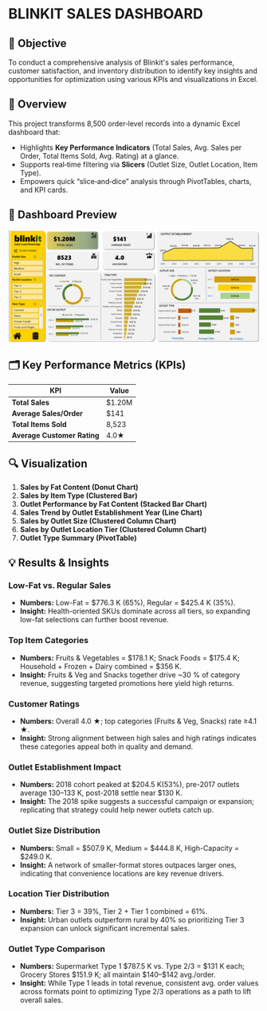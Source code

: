 # BLINKIT SALES DASHBOARD

## 🎯 Objective
To conduct a comprehensive analysis of Blinkit's sales performance, customer satisfaction, and inventory distribution to identify key insights and opportunities for optimization using various KPIs and visualizations in Excel.

## 📄 Overview
This project transforms 8,500 order‐level records into a dynamic Excel dashboard that:
- Highlights **Key Performance Indicators** (Total Sales, Avg. Sales per Order, Total Items Sold, Avg. Rating) at a glance.
- Supports real‐time filtering via **Slicers** (Outlet Size, Outlet Location, Item Type).
- Empowers quick “slice‐and‐dice” analysis through PivotTables, charts, and KPI cards.

## 📸 Dashboard Preview

![Blinkit Sales Dashboard](images/dashboard.png)

## 🗂️ Key Performance Metrics (KPIs)

| **KPI**                    | **Value** |
|----------------------------|-----------|
| **Total Sales**            | $1.20M   |
| **Average Sales/Order**    | $141      |
| **Total Items Sold**       | 8,523     |
| **Average Customer Rating**| 4.0★     |

## 🔍 Visualization 
1. **Sales by Fat Content (Donut Chart)**  
2. **Sales by Item Type (Clustered Bar)**  
3. **Outlet Performance by Fat Content (Stacked Bar Chart)**  
4. **Sales Trend by Outlet Establishment Year (Line Chart)**  
5. **Sales by Outlet Size (Clustered Column Chart)**  
6. **Sales by Outlet Location Tier (Clustered Column Chart)**  
7. **Outlet Type Summary (PivotTable)**

## 💡 Results & Insights

### **Low-Fat vs. Regular Sales**
- **Numbers:** Low-Fat = $776.3 K (65%), Regular = $425.4 K (35%).
- **Insight:** Health-oriented SKUs dominate across all tiers, so expanding low-fat selections can further boost revenue.

### **Top Item Categories**
- **Numbers:** Fruits & Vegetables = $178.1 K; Snack Foods = $175.4 K; Household + Frozen + Dairy combined = $356 K.
- **Insight:** Fruits & Veg and Snacks together drive ~30 % of category revenue, suggesting targeted promotions here yield high returns.

### **Customer Ratings**
- **Numbers:** Overall 4.0 ★; top categories (Fruits & Veg, Snacks) rate ≥4.1 ★.
- **Insight:** Strong alignment between high sales and high ratings indicates these categories appeal both in quality and demand.

### **Outlet Establishment Impact**
- **Numbers:** 2018 cohort peaked at $204.5 K(53%), pre-2017 outlets average $130–$133 K, post-2018 settle near $130 K.
- **Insight:** The 2018 spike suggests a successful campaign or expansion; replicating that strategy could help newer outlets catch up.

### **Outlet Size Distribution**
- **Numbers:** Small = $507.9 K, Medium = $444.8 K, High-Capacity = $249.0 K.
- **Insight:** A network of smaller-format stores outpaces larger ones, indicating that convenience locations are key revenue drivers.

### **Location Tier Distribution**
- **Numbers:** Tier 3 = 39%, Tier 2 + Tier 1 combined = 61%.
- **Insight:** Urban outlets outperform rural by 40% so prioritizing Tier 3 expansion can unlock significant incremental sales.

### **Outlet Type Comparison**
- **Numbers:** Supermarket Type 1 $787.5 K vs. Type 2/3 = $131 K each; Grocery Stores \$151.9 K; all maintain \$140–\$142 avg./order.
- **Insight:** While Type 1 leads in total revenue, consistent avg. order values across formats point to optimizing Type 2/3 operations as a path to lift overall sales.


